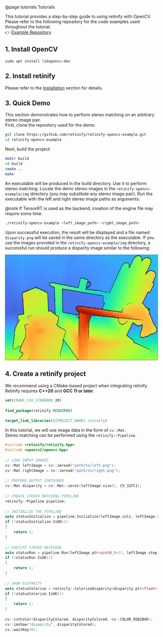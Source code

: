 @page tutorials Tutorials

This tutorial provides a step-by-step guide to using retinify with OpenCV. Please refer to the following repository for the code examples used throughout the tutorial.  
👉 [Example Repository](https://github.com/retinify/retinify-opencv-template)
  
## 1. Install OpenCV
```
sudo apt install libopencv-dev
```

## 2. Install retinify
Please refer to the [Installation](installation.html) section for details.  

## 3. Quick Demo
This section demonstrates how to perform stereo matching on an arbitrary stereo image pair.  
First, clone the repository used for the demo:  

```bash
git clone https://github.com/retinify/retinify-opencv-example.git
cd retinify-opencv-example
```

Next, build the project:  

```bash
mkdir build
cd build
cmake ..
make
```

An executable will be produced in the build directory. Use it to perform stereo matching. Locate the demo stereo images in the `retinify-opencv-example/img` directory (you may substitute any stereo image pair). Run the executable with the left and right stereo image paths as arguments:

@note
If TensorRT is used as the backend, creation of the engine file may require some time.

```bash
./retinify-opencv-example <left_image_path> <right_image_path>
```

Upon successful execution, the result will be displayed and a file named `disparity.png` will be saved in the same directory as the executable. If you use the images provided in the `retinify-opencv-example/img` directory, a successful run should produce a disparity image similar to the following:

![demo_output](https://raw.githubusercontent.com/retinify/retinify-opencv-example/main/img/disparity.png)
  
## 4. Create a retinify project
We recommend using a CMake-based project when integrating retinify.  
Retinify requires **C++20** and **GCC 11 or later**.  
```cmake
set(CMAKE_CXX_STANDARD 20)

find_package(retinify REQUIRED)

target_link_libraries(${PROJECT_NAME} retinify)
```

In this tutorial, we will use image data in the form of `cv::Mat`.  
Stereo matching can be performed using the `retinify::Pipeline`.  
  
```cpp
#include <retinify/retinify.hpp>
#include <opencv2/opencv.hpp>

// LOAD INPUT IMAGES
cv::Mat leftImage = cv::imread("path/to/left.png");
cv::Mat rightImage = cv::imread("path/to/right.png");

// PREPARE OUTPUT CONTAINER
cv::Mat disparity = cv::Mat::zeros(leftImage.size(), CV_32FC1);

// CREATE STEREO MATCHING PIPELINE
retinify::Pipeline pipeline;

// INITIALIZE THE PIPELINE
auto statusInitialize = pipeline.Initialize(leftImage.cols, leftImage.rows);
if (!statusInitialize.IsOK())
{
    return 1;
}

// EXECUTE STEREO MATCHING
auto statusRun = pipeline.Run(leftImage.ptr<uint8_t>(), leftImage.step[0], rightImage.ptr<uint8_t>(), rightImage.step[0], disparity.ptr<float>(), disparity.step[0]);
if (!statusRun.IsOK())
{
    return 1;
}

// SHOW DISPARITY
auto statusColorize = retinify::ColorizeDisparity(disparity.ptr<float>(), disparity.step[0], disparityColored.ptr<uint8_t>(), disparityColored.step[0], disparity.rows, disparity.cols, 256.0F);
if (!statusColorize.IsOK())
{
    return 1;
}

cv::cvtColor(disparityColored, disparityColored, cv::COLOR_RGB2BGR);
cv::imshow("disparity", disparityColored);
cv::waitKey(0);
```
